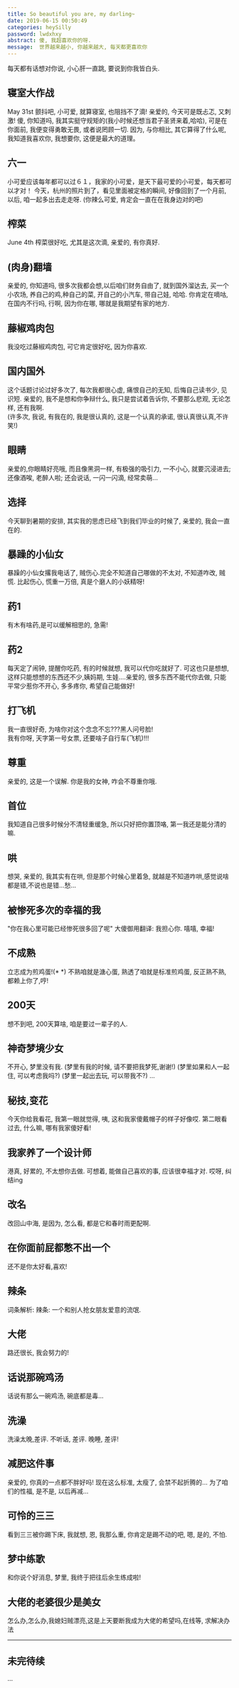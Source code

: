 ```yaml
---
title: So beautiful you are, my darling~
date: 2019-06-15 00:50:49
categories: heySilly
password: lwdxhxy
abstract: 傻, 我超喜欢你的呀.
message:  世界越来越小, 你越来越大, 每天都更喜欢你
---
```

每天都有话想对你说, 小心肝一直跳, 要说到你我皆白头.

## 寝室大作战

May 31st
颤抖吧, 小可爱, 就算寝室, 也阻挡不了滴!
亲爱的, 今天可是既忐忑, 又刺激! 傻, 你知道吗, 我其实挺守规矩的(我小时候还想当君子圣贤来着,哈哈), 可是在你面前, 我便变得勇敢无畏, 或者说罔顾一切. 因为, 与你相比, 其它算得了什么呢, 我知道我喜欢你, 我想要你, 这便是最大的道理。  

## 六一  

小可爱应该每年都可以过６１，我家的小可爱，是天下最可爱的小可爱，每天都可以才对！
今天，杭州的照片到了，看见里面被定格的瞬间, 好像回到了一个月前, 以后, 咱一起多出去走走呀. (你辣么可爱, 肯定会一直在在我身边对的吧)

## 榨菜

June 4th
榨菜很好吃, 尤其是这次滴, 亲爱的, 有你真好.

## (肉身)翻墙

亲爱的, 你知道吗, 很多次我都会想,以后咱们财务自由了, 就到国外溜达去, 买一个小农场, 养自己的鸡,种自己的菜, 开自己的小汽车, 带自己娃, 哈哈.
你肯定在嘀咕, 在国内不行吗, 行啊, 因为你在哪, 哪就是我期望有家的地方.

## 藤椒鸡肉包

我没吃过藤椒鸡肉包, 可它肯定很好吃, 因为你喜欢.

## 国内国外

这个话题讨论过好多次了, 每次我都很心虚, 痛恨自己的无知, 后悔自己读书少, 见识短. 亲爱的, 我不是想和你争辩什么, 我只是尝试着告诉你, 不要那么悲观, 无论怎样, 还有我啊.  
(许多次, 我说, 有我在的, 我是很认真的, 这是一个认真的承诺, 很认真很认真,不许笑!)  

## 眼睛

亲爱的,你眼睛好亮哦, 而且像黑洞一样, 有极强的吸引力, 一不小心, 就要沉浸进去; 还像酒唉, 老醉人啦; 还会说话, 一闪一闪滴, 经常卖萌...

## 选择

今天聊到暑期的安排, 其实我的思虑已经飞到我们毕业的时候了, 亲爱的, 我会一直在的.

## 暴躁的小仙女

暴躁的小仙女撂我电话了, 贼伤心.完全不知道自己哪做的不太对, 不知道咋改, 贼慌. 比起伤心, 慌重一万倍, 真是个磨人的小妖精呀!

## 药1

有木有啥药,是可以缓解相思的, 急需!

## 药2

每天定了闹钟, 提醒你吃药, 有的时候就想, 我可以代你吃就好了. 可这也只是想想, 这样只能想想的东西还不少,姨妈期, 生娃....亲爱的, 很多东西不能代你去做, 只能平常少惹你不开心, 多多疼你, 希望自己能做好!

## 打飞机

我一直很好奇, 为啥你对这个念念不忘???黑人问号脸!  
我有你呀, 天字第一号女票, 还要啥子自行车(飞机)!!!

## 尊重

亲爱的, 这是一个误解. 你是我的女神, 咋会不尊重你哦.

## 首位

我知道自己很多时候分不清轻重缓急, 所以只好把你置顶咯, 第一我还是能分清的嘛.

## 哄

想哭, 亲爱的, 我其实有在哄, 但是那个时候心里着急, 就越是不知道咋哄,感觉说啥都是错,不说也是错...愁...

## 被惨死多次的幸福的我

"你在我心里可能已经惨死很多回了呢"
大傻御用翻译: 我担心你.
嘻嘻, 幸福!

## 不成熟

立志成为煎鸡蛋!(\* \*)
不熟咱就是溏心蛋, 熟透了咱就是标准煎鸡蛋, 反正熟不熟, 都赖上你了,哼!

## 200天

想不到吧, 200天算啥, 咱是要过一辈子的人.  

## 神奇梦境少女  

不开心, 梦里没有我.
(梦里有我的时候, 请不要把我梦死,谢谢!)
(梦里如果和人一起住, 可以考虑我吗?)
(梦里一起出去玩, 可以带我不?)
...

## 秘技,变花

今天你给我看花, 我第一眼就觉得, 咦, 这和我家傻戴帽子的样子好像哎.
第二眼看过去, 什么嘛, 哪有我家傻好看!

## 我家养了一个设计师

港真, 好累的, 不太想你去做. 可想着, 能做自己喜欢的事, 应该很幸福才对. 哎呀, 纠结ing

## 改名

改回山中海, 是因为, 怎么看, 都是它和春时雨更配啊.  

## 在你面前屁都憋不出一个

还不是你太好看,喜欢!

## 辣条

词条解析:
辣条: 一个和别人抢女朋友爱意的流氓.  

## 大佬

路还很长, 我会努力的!

## 话说那碗鸡汤

话说有那么一碗鸡汤, 碗底都是毒...

## 洗澡  

洗澡太晚,差评.
不听话, 差评.
晚睡, 差评!

## 减肥这件事  

亲爱的, 你真的一点都不胖好吗! 现在这么标准, 太瘦了, 会禁不起折腾的... 为了咱们的性福, 是不是, 以后再减...

## 可怜的三三  

看到三三被你踢下床, 我就想, 恩, 我那么重, 你肯定是踢不动的吧, 嗯, 是的, 不怕.

## 梦中练歌  

和你说个好消息, 梦里, 我终于把往后余生练成啦!

## 大佬的老婆很少是美女

怎么办,怎么办,我媳妇贼漂亮,这是上天要断我成为大佬的希望吗,在线等, 求解决办法

---

## 未完待续

...
